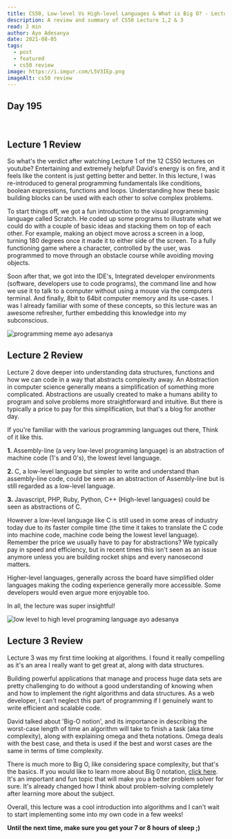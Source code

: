 ```yaml
---
title: CS50, Low-level Vs High-level Languages & What is Big O? - Lecture 1,2 & 3 Review
description: A review and summary of CS50 Lecture 1,2 & 3
read: 2 min
author: Ayo Adesanya
date: 2021-08-05
tags:
  - post
  - featured
  - cs50 review
image: https://i.imgur.com/L5V3IEp.png
imageAlt: cs50 review
---
```


<h2 class="snippet__title text-gradient article-special-case bold day">Day 195</h2><br>

<h2 class="snippet__title text-gradient article-special-case bold">Lecture 1 Review</h2>

<p>So what's the verdict after watching Lecture 1 of the 12 CS50 lectures on youtube?  Entertaining and extremely helpful! David's energy is on fire, and it feels like the content is just getting better and better. In this lecture, I was re-introduced to general programming fundamentals like conditions, boolean expressions, functions and loops. Understanding how these basic building blocks can be used with each other to solve complex problems.  </p>

<p>To start things off, we got a fun introduction to the visual programming language called Scratch. He coded up some programs to illustrate what we could do with a couple of basic ideas and stacking them on top of each other. For example, making an object move across a screen in a loop, turning 180 degrees once it made it to either side of the screen. To a fully functioning game where a character, controlled by the user, was programmed to move through an obstacle course while avoiding moving objects.  </p>

<p>Soon after that, we got into the IDE's, Integrated developer environments (software, developers use to code programs), the command line and how we use it to talk to a computer without using a mouse via the computers terminal. And finally, 8bit to 64bit computer memory and its use-cases. I was l already familiar with some of these concepts, so this lecture was an awesome refresher, further embedding this knowledge into my subconscious. </p>

<div class="image-block-2">

<img class="blog-img--2 picture" src="https://i.imgur.com/ljyoVtX.jpg" alt="programming meme ayo adesanya" title="programming meme ayo adesanya" />

</div>

<h2 class="snippet__title text-gradient article-special-case bold">Lecture 2 Review</h2>

<p>Lecture 2 dove deeper into understanding data structures, functions and how we can code in a way that abstracts complexity away. An Abstraction in computer science generally means a simplification of something more complicated. Abstractions are usually created to make a humans ability to program and solve problems more straightforward and intuitive. But there is typically a price to pay for this simplification, but that's a blog for another day.</p>

<p>If you're familiar with the various programming languages out there, Think of it like this.</p>

<p><b>1.</b> Assembly-line (a very low-level programing language) is an abstraction of machine code (1's and 0's), the lowest level language. </p>

<p><b>2.</b> C, a low-level language but simpler to write and understand than assembly-line code, could be seen as an abstraction of Assembly-line but is still regarded as a low-level language. </p>

<p><b>3.</b> Javascript, PHP, Ruby, Python, C++ (High-level languages) could be seen as abstractions of C. </p>

<p>However a low-level language like C is still used in some areas of industry today due to its faster compile time (the time it takes to translate the C code into machine code, machine code being the lowest level language). Remember the price we usually have to pay for abstractions? We typically pay in speed and efficiency, but in recent times this isn't seen as an issue anymore unless you are building rocket ships and every nanosecond matters.  </p>

<p>Higher-level languages, generally across the board have simplified older languages making the coding experience generally more accessible. Some developers would even argue more enjoyable too. </p>

<p>In all, the lecture was super insightful! </p>

<div class="image-block-2">

<img class="blog-img--2 picture" src="https://i.imgur.com/hK3nYLx.jpg" alt="low level to high level programing language ayo adesanya" title="low level to high level programing language ayo adesanya" />

</div>

<h2 class="snippet__title text-gradient article-special-case bold">Lecture 3 Review</h2>

<p>Lecture 3 was my first time looking at algorithms. I found it really compelling as it's an area I really want to get great at, along with data structures. </p>

<p>Building powerful applications that manage and process huge data sets are pretty challenging to do without a good understanding of knowing when and how to implement the right algorithms and data structures. As a web developer, I can't neglect this part of programming if I genuinely want to write efficient and scalable code. </p>

<p>David talked about 'Big-O notion', and its importance in describing the worst-case length of time an algorithm will take to finish a task (aka time complexity), along with explaining omega and theta notations. Omega deals with the best case, and theta is used if the best and worst cases are the same in terms of time complexity.  </p>

<p>There is much more to Big O, like considering space complexity, but that's the basics. If you would like to learn more about Big 0 notation, <a href="https://www.educative.io/edpresso/what-is-big-o-notation" class="blog-link">click here</a>. It's an important and fun topic that will make you a better problem solver for sure. It's already changed how I think about problem-solving completely after learning more about the subject. </p>

<p>Overall, this lecture was a cool introduction into algorithms and I can't wait to start implementing some into my own code in a few weeks!</p>

<p><b>Until the next time, make sure you get your 7 or 8 hours of sleep ;)</b></p>
